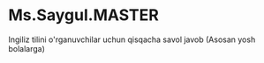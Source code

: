 # Ms.Saygul.MASTER
Ingiliz tilini o'rganuvchilar uchun qisqacha savol javob (Asosan yosh bolalarga)
